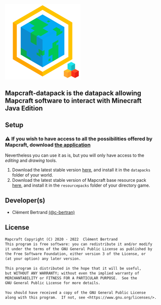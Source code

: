 ![logo](https://github.com/mapcraft-app/datapack/blob/main/icon.png "Logo")

## Mapcraft-datapack is the datapack allowing Mapcraft software to interact with Minecraft Java Edition

## Setup
### <span>&#x26a0;</span> If you wish to have access to all the possibilities offered by Mapcraft, download [the application](https://github.com/mapcraft-app/mapcraft)

Nevertheless you can use it as is, but you will only have access to the *editing* and *drawing* tools.
1. Download the latest stable version [here](https://github.com/mapcraft-app/datapack/releases), and install it in the ``datapacks`` folder of your world.
2. Download the latest stable version of Mapcraft base resource pack [here](https://github.com/mapcraft-app/resource-pack/releases), and install it in the ``resourcepacks`` folder of your directory game.

## Developer(s)
- Clément Bertrand [(@c-bertran)](https://github.com/c-bertran)

## License
    Mapcraft Copyright (C) 2020 - 2022  Clément Bertrand
    This program is free software: you can redistribute it and/or modify
    it under the terms of the GNU General Public License as published by
    the Free Software Foundation, either version 3 of the License, or
    (at your option) any later version.

    This program is distributed in the hope that it will be useful,
    but WITHOUT ANY WARRANTY; without even the implied warranty of
    MERCHANTABILITY or FITNESS FOR A PARTICULAR PURPOSE.  See the
    GNU General Public License for more details.

    You should have received a copy of the GNU General Public License
    along with this program.  If not, see <https://www.gnu.org/licenses/>.
